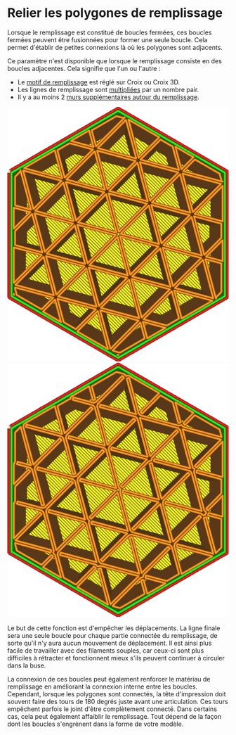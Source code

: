 Relier les polygones de remplissage
===

Lorsque le remplissage est constitué de boucles fermées, ces boucles fermées peuvent être fusionnées pour former une seule boucle. Cela permet d'établir de petites connexions là où les polygones sont adjacents.

Ce paramètre n'est disponible que lorsque le remplissage consiste en des boucles adjacentes. Cela signifie que l'un ou l'autre :
* Le [motif de remplissage](./infill_pattern.md) est réglé sur Croix ou Croix 3D.
* Les lignes de remplissage sont [multipliées](./infill_multiplier.md) par un nombre pair.
* Il y a au moins 2 [murs supplémentaires autour du remplissage](./infill_wall_line_count.md).

![Avec des lignes de remplissage multipliées, il y a beaucoup de boucles dans ce modèle de remplissage](../../../articles/images/connect_infill_polygons_disabled.png)
![Activer ce paramètre permet de fusionner les boucles](../../../articles/images/connect_infill_polygons_enabled.png)

Le but de cette fonction est d'empêcher les déplacements. La ligne finale sera une seule boucle pour chaque partie connectée du remplissage, de sorte qu'il n'y aura aucun mouvement de déplacement. Il est ainsi plus facile de travailler avec des filaments souples, car ceux-ci sont plus difficiles à rétracter et fonctionnent mieux s'ils peuvent continuer à circuler dans la buse.

La connexion de ces boucles peut également renforcer le matériau de remplissage en améliorant la connexion interne entre les boucles. Cependant, lorsque les polygones sont connectés, la tête d'impression doit souvent faire des tours de 180 degrés juste avant une articulation. Ces tours empêchent parfois le joint d'être complètement connecté. Dans certains cas, cela peut également affaiblir le remplissage. Tout dépend de la façon dont les boucles s'engrènent dans la forme de votre modèle.
